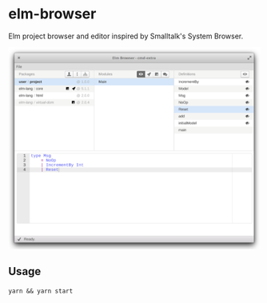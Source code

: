 # elm-browser

Elm project browser and editor inspired by Smalltalk's System Browser.

<img alt="App Screenshot" src="https://github.com/Janiczek/elm-browser/raw/master/resources/readme/app.png" width="640">

## Usage

```
yarn && yarn start
```
